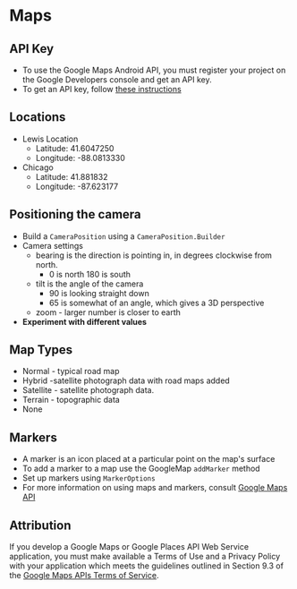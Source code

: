 # Maps

## API Key
- To use the Google Maps Android API, you must register your project on the Google Developers console and get an API key.
- To get an API key, follow [these instructions](https://developers.google.com/maps/documentation/android-api/start)  

## Locations
- Lewis Location
  - Latitude: 41.6047250
  - Longitude: -88.0813330
- Chicago
  - Latitude: 41.881832
  - Longitude: -87.623177

## Positioning the camera
- Build a `CameraPosition` using a `CameraPosition.Builder`
- Camera settings
  - bearing is the direction is pointing in, in degrees clockwise from north.
    - 0 is north 180 is south
  - tilt is the angle of the camera
      -  90 is looking straight down
      -  65 is somewhat of an angle, which gives a 3D perspective
  - zoom - larger number is closer to earth
- **Experiment with different values**

## Map Types
- Normal - typical road map
- Hybrid -satellite photograph data with road maps added
- Satellite - satellite photograph data.
- Terrain - topographic data
- None

## Markers
- A marker is an icon placed at a particular point on the map's surface
- To add a marker to a map use the GoogleMap `addMarker` method
- Set up markers using `MarkerOptions`
- For more information on using maps and markers, consult [Google Maps API](https://developers.google.com/maps/documentation/android-api/marker)

## Attribution
If you develop a Google Maps or Google Places API Web Service application, you must make available a Terms of Use and a Privacy Policy with your application which meets the guidelines outlined in Section 9.3 of the [Google Maps APIs Terms of Service](https://developers.google.com/maps/terms).
